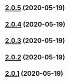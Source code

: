 ## [2.0.5](https://github.com/aerogear/unifiedpush-admin-client/compare/2.0.4...2.0.5) (2020-05-19)



## [2.0.4](https://github.com/aerogear/unifiedpush-admin-client/compare/2.0.3...2.0.4) (2020-05-19)



## [2.0.3](https://github.com/aerogear/unifiedpush-admin-client/compare/2.0.2...2.0.3) (2020-05-19)



## [2.0.2](https://github.com/aerogear/unifiedpush-admin-client/compare/2.0.1...2.0.2) (2020-05-19)



## [2.0.1](https://github.com/aerogear/unifiedpush-admin-client/compare/2.0.0...2.0.1) (2020-05-19)



